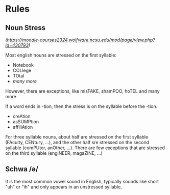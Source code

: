 # Rules

## Noun Stress

*(https://moodle-courses2324.wolfware.ncsu.edu/mod/page/view.php?id=430793)*

Most english nouns are stressed on the first syllable:

* Notebook
* COLlege
* TOtal
* *many more*

However, there are exceptions, like misTAKE, shamPOO, hoTEL and many more

If a word ends in -tion, then the stress is on the syllable before the -tion.

* creAtion
* asSUMPtion
* affiliAtion

For three syllable nouns,  about half are stressed on the first syllable (FAculty, CENtury, ...), and the other half sre stressed on the second syllable (comPUter, anOther, ...). There are few exceptions that are stressed on the third syllable (engiNEER, magaZINE, ...)

## Schwa /ə/

It is the most common vowel sound in English, typically sounds like short "uh" or "ih" and only appears in an unstressed syllable.